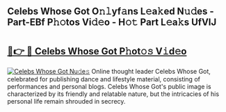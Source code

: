 ## Celebs Whose Got O𝚗𝚕yf𝚊ns L𝚎a𝚔ed N𝚞𝚍es - Part-EBf P𝚑𝚘tos Vi𝚍𝚎o - H𝚘𝚝 Part L𝚎a𝚔s UfVIJ

# <h2><a href="http://kf95jl.oniu.top/?m=Celebs+Whose+Got">🔗👉 🔴 Celebs Whose Got P𝚑ot𝚘𝚜 V𝚒d𝚎o</a></h2>

[![Celebs Whose Got Nu𝚍e𝚜](https://i.imgur.com/0qMVB7G.gif)](http://kf95jl.oniu.top/?m=Celebs+Whose+Got)
Online thought leader Celebs Whose Got, celebrated for publishing dance and lifestyle material, consisting of performances and personal blogs. Celebs Whose Got's public image is characterized by its friendly and relatable nature, but the intricacies of his personal life remain shrouded in secrecy.  
